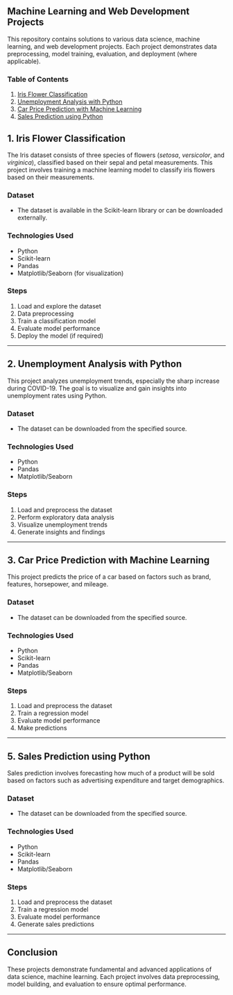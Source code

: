 ## Machine Learning and Web Development Projects

This repository contains solutions to various data science, machine learning, and web development projects. Each project demonstrates data preprocessing, model training, evaluation, and deployment (where applicable).

### Table of Contents
1. [Iris Flower Classification](#iris-flower-classification)
2. [Unemployment Analysis with Python](#unemployment-analysis-with-python)
3. [Car Price Prediction with Machine Learning](#car-price-prediction-with-machine-learning)
4. [Sales Prediction using Python](#sales-prediction-using-python)

## 1. Iris Flower Classification
The Iris dataset consists of three species of flowers (*setosa*, *versicolor*, and *virginica*), classified based on their sepal and petal measurements. This project involves training a machine learning model to classify iris flowers based on their measurements.

### Dataset
- The dataset is available in the Scikit-learn library or can be downloaded externally.

### Technologies Used
- Python
- Scikit-learn
- Pandas
- Matplotlib/Seaborn (for visualization)

### Steps
1. Load and explore the dataset
2. Data preprocessing
3. Train a classification model
4. Evaluate model performance
5. Deploy the model (if required)

---

## 2. Unemployment Analysis with Python
This project analyzes unemployment trends, especially the sharp increase during COVID-19. The goal is to visualize and gain insights into unemployment rates using Python.

### Dataset
- The dataset can be downloaded from the specified source.

### Technologies Used
- Python
- Pandas
- Matplotlib/Seaborn

### Steps
1. Load and preprocess the dataset
2. Perform exploratory data analysis
3. Visualize unemployment trends
4. Generate insights and findings

---

## 3. Car Price Prediction with Machine Learning
This project predicts the price of a car based on factors such as brand, features, horsepower, and mileage.

### Dataset
- The dataset can be downloaded from the specified source.

### Technologies Used
- Python
- Scikit-learn
- Pandas
- Matplotlib/Seaborn

### Steps
1. Load and preprocess the dataset
2. Train a regression model
3. Evaluate model performance
4. Make predictions

---

## 5. Sales Prediction using Python
Sales prediction involves forecasting how much of a product will be sold based on factors such as advertising expenditure and target demographics.

### Dataset
- The dataset can be downloaded from the specified source.

### Technologies Used
- Python
- Scikit-learn
- Pandas
- Matplotlib/Seaborn

### Steps
1. Load and preprocess the dataset
2. Train a regression model
3. Evaluate model performance
4. Generate sales predictions

---

## Conclusion
These projects demonstrate fundamental and advanced applications of data science, machine learning. Each project involves data preprocessing, model building, and evaluation to ensure optimal performance.

